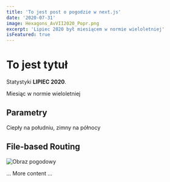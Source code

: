 ```yaml
---
title: 'To jest post o pogodzie w next.js'
date: '2020-07-31'
image: Hexagons_AvVII2020_Popr.png
excerpt: 'Lipiec 2020 był miesiącem w normie wieloletniej'
isFeatured: true
---
```


# To jest tytuł

Statystyki **LIPIEC 2020**.

Miesiąc w normie wieloletniej 

## Parametry

Ciepły na południu, zimny na północy

## File-based Routing

![Obraz pogodowy](Hexagons_AvVII2020_Popr.png)

... More content ...